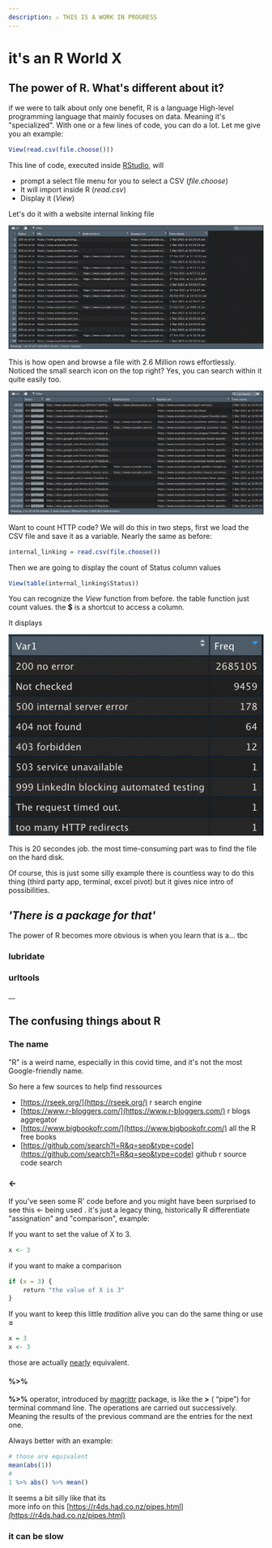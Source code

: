 ```yaml
---
description: ⚠️ THIS IS A WORK IN PROGRESS
---
```


# it's an R World X

## The power of R. What's different about it?

if we were to talk about only one benefit, R is a language High-level programming language that mainly focuses on data. Meaning it's "specialized". With one or a few lines of code, you can do a lot. Let me give you an example:

```r
View(read.csv(file.choose()))
```

This line of code, executed inside [RStudio](classic-r-operations.md#install-and-rstudio), will 

* prompt a select file menu for you to select a CSV  \(_file.choose_\)
* It will import inside R \(_read.csv_\) 
* Display it \(_View_\)

Let's do it with a website internal linking file

![this is a file of internal linking](.gitbook/assets/tfobxabjri%20%281%29.gif)

This is how open and browse a file with 2.6 Million rows effortlessly. Noticed the small search icon on the top right? Yes, you can search within it quite easily too.

![search for dead links using http code](.gitbook/assets/screenshot-2021-04-10-at-12.45.14-pm.png)

Want to count HTTP code? We will do this in two steps, first we load the CSV file and save it as a variable. Nearly the same as before:

```r
internal_linking = read.csv(file.choose())
```

Then we are going to display the count of Status column values

```r
View(table(internal_linking$Status))
```

You can recognize the _View_ function from before. the table function just count values. the **$** is a shortcut to access a column.

It displays

![count of http code](.gitbook/assets/screenshot-2021-04-10-at-12.55.52-pm.png)

This is 20 secondes job. the most time-consuming part was to find the file on the hard disk. 

Of course, this is just some silly example there is countless way to do this thing \(third party app, terminal, excel pivot\) but it gives nice intro of possibilities.

## _'There is a package for that'_

The power of R becomes more obvious is when you learn that is a... tbc

### lubridate

### urltools





\_\_



## The confusing things about R

### The name

"R" is a weird name,  especially in this covid time, and it's not the most Google-friendly name. 

So here a few sources to help find ressources

* [https://rseek.org/](https://rseek.org/) r search engine
* [https://www.r-bloggers.com/](https://www.r-bloggers.com/) r blogs aggregator
* [https://www.bigbookofr.com/](https://www.bigbookofr.com/) all the R free books
* [https://github.com/search?l=R&q=seo&type=code](https://github.com/search?l=R&q=seo&type=code) github r source code search

### &lt;- 

If you've seen some R' code before and you might have been surprised to see this &lt;-  being used . it's just a legacy thing, historically R differentiate  "assignation"  and "comparison", example:

If you want to set the value of X to 3.   

```r
x <- 3
```

if you want to make a comparison

```r
if (x = 3) {
    return "the value of X is 3"
}
```

If you want to keep this little _tradition_ alive you can do the same thing or use **=**

```r
x = 3
x <- 3
```

those are actually [nearly](https://stackoverflow.com/questions/1741820/what-are-the-differences-between-and-assignment-operators-in-r) equivalent.

#### %&gt;%

 **%&gt;%** operator, introduced by [magrittr](https://cran.r-project.org/web/packages/magrittr/vignettes/magrittr.html) package, is like the **&gt;** \( “pipe”\) for terminal command line. The operations are carried out successively. Meaning the results of the previous command are the entries for the next one.

Always better with an example:

```r
# those are equivalent
mean(abs(1))
#
1 %>% abs() %>% mean()
```

It seems a bit silly like that its   
more info on this [https://r4ds.had.co.nz/pipes.html](https://r4ds.had.co.nz/pipes.html)

### it can be slow

